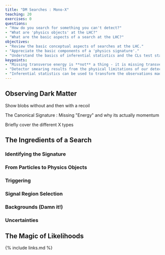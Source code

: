 ```yaml
---
title: "DM Searches : Mono-X"
teaching: 20
exercises: 0
questions:
- "How do you search for something you can't detect?"
- "What are 'physics objects' at the LHC?"
- "What are the basic aspects of a search at the LHC?"
objectives:
- "Review the basic conceptual aspects of searches at the LHC."
- "Appreciate the basic components of a 'physics signature'."
- "Understand the basics of inferential statistics and the CLs test statistic."
keypoints:
- "Missing transverse energy is **not** a thing - it is missing transverse momentum because it has a magnitude **and** a direction."
- "Detector smearing results from the physical limitations of our detectors precision."
- "Inferential statistics can be used to transform the observations made about an ensemble of events into statements about a physics model through the use of likelihoods."
---
```


## Observing Dark Matter

Show blobs without and then with a recoil

The Canonical Signature : Missing "Energy" and why its actually momentum

Briefly cover the different X types

## The Ingredients of a Search

### Identifying the Signature

### From Particles to Physics Objects

### Triggering

### Signal Region Selection

### Backgrounds (Damn it!)

### Uncertainties

## The Magic of Likelihoods


{% include links.md %}

